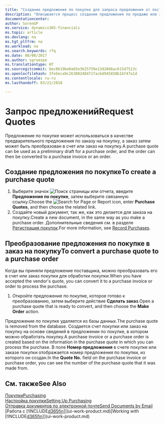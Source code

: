 ```yaml
---
title: "Создание предложения по покупке для запроса предложения от поставщика | Документы Майкрософт"
description: "Описывается процесс создание предложения по продаже или запроса предложения (RFQ) для записи вашего предложения клиенту для продажи продуктов на определенных условиях."
documentationcenter: 
author: SorenGP
ms.service: dynamics365-financials
ms.topic: article
ms.devlang: na
ms.tgt_pltfrm: na
ms.workload: na
ms.search.keywords: rfq
ms.date: 08/08/2017
ms.author: sgroespe
ms.translationtype: HT
ms.sourcegitcommit: bec0619be0a65e3625759e13d2866ac615d7513c
ms.openlocfilehash: 3fe5eca9c26380248471facbd945838b1bf47a1d
ms.contentlocale: ru-ru
ms.lasthandoff: 03/22/2018

---
```

# <a name="request-quotes"></a><span data-ttu-id="f2110-103">Запрос предложений</span><span class="sxs-lookup"><span data-stu-id="f2110-103">Request Quotes</span></span>
<span data-ttu-id="f2110-104">Предложение по покупке может использоваться в качестве предварительного предложения по заказу на покупку, а заказ затем может быть преобразован в счет или заказ на покупку.</span><span class="sxs-lookup"><span data-stu-id="f2110-104">A purchase quote can be used as a preliminary draft for a purchase order, and the order can then be converted to a purchase invoice or an order.</span></span>


## <a name="to-create-a-purchase-quote"></a><span data-ttu-id="f2110-105">Создание предложения по покупке</span><span class="sxs-lookup"><span data-stu-id="f2110-105">To create a purchase quote</span></span>
1. <span data-ttu-id="f2110-106">Выберите значок ![Поиск страницы или отчета](media/ui-search/search_small.png "Значок поиска страницы или отчета"), введите **Предложения по покупке**, затем выберите связанную ссылку.</span><span class="sxs-lookup"><span data-stu-id="f2110-106">Choose the ![Search for Page or Report](media/ui-search/search_small.png "Search for Page or Report icon") icon, enter **Purchase Quotes**, and then choose the related link.</span></span>
2. <span data-ttu-id="f2110-107">Создайте новый документ, так же, как это делается для заказа на покупку.</span><span class="sxs-lookup"><span data-stu-id="f2110-107">Create a new document, in the same way as you make a purchase order.</span></span> <span data-ttu-id="f2110-108">Дополнительные сведения см. в разделе [Регистрация покупок](purchasing-how-record-purchases.md).</span><span class="sxs-lookup"><span data-stu-id="f2110-108">For more information, see [Record Purchases](purchasing-how-record-purchases.md).</span></span>

## <a name="to-convert-a-purchase-quote-to-a-purchase-order"></a><span data-ttu-id="f2110-109">Преобразование предложения по покупке в заказ на покупку</span><span class="sxs-lookup"><span data-stu-id="f2110-109">To convert a purchase quote to a purchase order</span></span>
<span data-ttu-id="f2110-110">Когда вы приняли предложение поставщика, можно преобразовать его в счет или заказ покупки для обработки покупки.</span><span class="sxs-lookup"><span data-stu-id="f2110-110">When you have accepted the vendor's quote, you can convert it to a purchase invoice or order to process the purchase.</span></span>

1. <span data-ttu-id="f2110-111">Откройте предложение по покупке, которое готово к преобразованию, затем выберите действие **Сделать заказ**.</span><span class="sxs-lookup"><span data-stu-id="f2110-111">Open a purchase quote that is ready to convert, and then choose the **Make Order** action.</span></span>

<span data-ttu-id="f2110-112">Предложение по покупке удаляется из базы данных.</span><span class="sxs-lookup"><span data-stu-id="f2110-112">The purchase quote is removed from the database.</span></span> <span data-ttu-id="f2110-113">Создается счет покупки или заказ на покупку на основе сведений в предложении по покупке, в котором можно обработать покупку.</span><span class="sxs-lookup"><span data-stu-id="f2110-113">A purchase invoice or a purchase order is created based on the information in the purchase quote in which you can process the purchase.</span></span> <span data-ttu-id="f2110-114">В поле **Номер предложения** в счете покупке или заказе покупки отображается номер предложения по покупки, из которого он создан.</span><span class="sxs-lookup"><span data-stu-id="f2110-114">In the **Quote No.** field on the purchase invoice or purchase order, you can see the number of the purchase quote that it was made from.</span></span>

## <a name="see-also"></a><span data-ttu-id="f2110-115">См. также</span><span class="sxs-lookup"><span data-stu-id="f2110-115">See Also</span></span>
[<span data-ttu-id="f2110-116">Покупки</span><span class="sxs-lookup"><span data-stu-id="f2110-116">Purchasing</span></span>](purchasing-manage-purchasing.md)  
[<span data-ttu-id="f2110-117">Настройка покупки</span><span class="sxs-lookup"><span data-stu-id="f2110-117">Setting Up Purchasing</span></span>](purchasing-setup-purchasing.md)  
[<span data-ttu-id="f2110-118">Отправка документов по электронной почте</span><span class="sxs-lookup"><span data-stu-id="f2110-118">Send Documents by Email</span></span>](ui-how-send-documents-email.md)  
<span data-ttu-id="f2110-119">[Работа с [!INCLUDE[d365fin](includes/d365fin_md.md)]](ui-work-product.md)</span><span class="sxs-lookup"><span data-stu-id="f2110-119">[Working with [!INCLUDE[d365fin](includes/d365fin_md.md)]](ui-work-product.md)</span></span>


